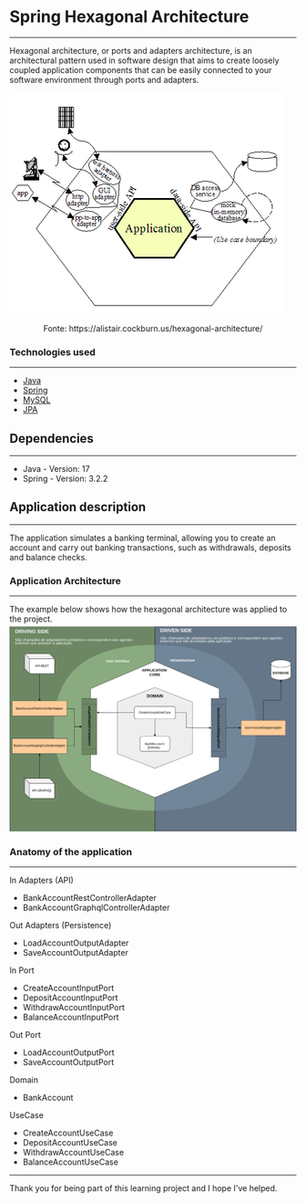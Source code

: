 # Spring Hexagonal Architecture

---
Hexagonal architecture, or ports and adapters architecture, is an architectural pattern used in software design that aims to create loosely coupled application components that can be easily connected to your software environment through ports and adapters.

![figura-original-arquitetura-hexagonal.png](figura-original-arquitetura-hexagonal.png)
<div style="text-align: center;">Fonte: https://alistair.cockburn.us/hexagonal-architecture/</div>

### Technologies used

---

* [Java](https://www.java.com/en/)
* [Spring](https://spring.io/)
* [MySQL](https://www.mysql.com/)
* [JPA](https://spring.io/projects/spring-data-jpa)

## Dependencies

---
* Java - Version: 17
* Spring - Version: 3.2.2

## Application description

---
The application simulates a banking terminal, allowing you to create an account and carry out banking transactions, such as withdrawals, deposits and balance checks.

### Application Architecture

---
The example below shows how the hexagonal architecture was applied to the project.
![figura-projeto-arquitetura-hexagonal.png](figura-projeto-arquitetura-hexagonal.png)

### Anatomy of the application

---
In Adapters (API)
- BankAccountRestControllerAdapter
- BankAccountGraphqlControllerAdapter

Out Adapters (Persistence)
- LoadAccountOutputAdapter
- SaveAccountOutputAdapter

In Port
- CreateAccountInputPort
- DepositAccountInputPort
- WithdrawAccountInputPort
- BalanceAccountInputPort

Out Port
- LoadAccountOutputPort
- SaveAccountOutputPort

Domain
- BankAccount

UseCase
- CreateAccountUseCase
- DepositAccountUseCase
- WithdrawAccountUseCase
- BalanceAccountUseCase
---
Thank you for being part of this learning project and I hope I've helped.
